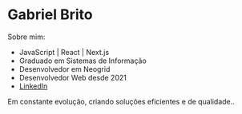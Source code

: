 # Gabriel Brito

Sobre mim:
- JavaScript | React | Next.js
- Graduado em Sistemas de Informação
- Desenvolvedor em Neogrid
- Desenvolvedor Web desde 2021
- [LinkedIn](https://www.linkedin.com/in/gabriel-brito-260319205/)

Em constante evolução, criando soluções eficientes e de qualidade..
